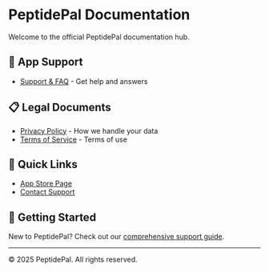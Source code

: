 # PeptidePal Documentation

Welcome to the official PeptidePal documentation hub.

## 📱 App Support
- [Support & FAQ](https://github.com/jiveshbhatti/peptidepal-support) - Get help and answers

## 📋 Legal Documents
- [Privacy Policy](https://jiveshbhatti.github.io/peptidepal-legal/privacy-policy.html) - How we handle your data
- [Terms of Service](https://jiveshbhatti.github.io/peptidepal-legal/terms-of-service.html) - Terms of use

## 🔗 Quick Links
- [App Store Page](https://apps.apple.com/app/peptidepal/id6670215134)
- [Contact Support](mailto:jiveshbhatti@hotmail.com)

## 🚀 Getting Started
New to PeptidePal? Check out our [comprehensive support guide](https://github.com/jiveshbhatti/peptidepal-support#-getting-started).

---

© 2025 PeptidePal. All rights reserved.